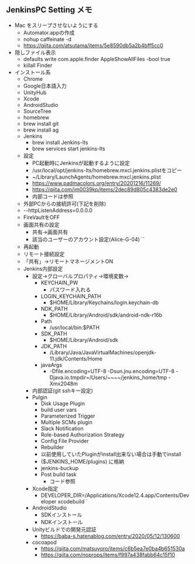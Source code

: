 ## JenkinsPC Setting メモ
- Mac をスリープさせないようにする
  - Automator.appの作成
  - nohup caffeinate -d
  - https://qiita.com/atsutama/items/5e8590db5a2b4bff5cc0
- 隠しファイル表示
  - defaults write com.apple.finder AppleShowAllFiles -bool true
  - killall Finder
- インストール系
  - Chrome
  - Google日本語入力
  - UnityHub
  - Xcode
  - AndroidStudio
  - SourceTree
  - homebrew
  - brew install git
  - brew install ag
  - Jenkins
    - brew install Jenkins-lts
    - brew services start jenkins-lts
  - 設定
    - PC起動時にJenkinsが起動するように設定
    - /usr/local/opt/jenkins-lts/homebrew.mxcl.jenkins.plistをコピー
    - ~/Library/LaunchAgents/homebrew.mxcl.jenkins.plist
    - https://www.padmacolors.org/entry/20201216/11269/
    - https://qiita.com/im0039kp/items/2dec89d805c4383de2e0
    - 内部コードは参照
  - 外部PCからの接続許可(下記を削除)
  - <string>--httpListenAddress=0.0.0.0</string>
  - FireVaultをOFF
  - 画面共有の設定
    - 共有→画面共有
    - 該当のユーザーのアカウント設定(Alice-G-04)
``
  - 再起動
  - リモート接続設定
  - 「共有」->リモートマネージメントON
  - Jenkins内部設定
    - 設定→グローバルプロパティ→環境変数→
      - KEYCHAIN_PW
        - パスワード入れる
      - LOGIN_KEYCHAIN_PATH
        - $HOME/Library/Keychains/login.keychain-db
      - NDK_PATH
        - $HOME/Library/Android/sdk/android-ndk-r16b
      - Path
        - /usr/local/bin:$PATH
      - SDK_PATH
        - $HOME/Library/Android/sdk
      - JDK_PATH
        - /Library/Java/JavaVirtualMachines/openjdk-11.jdk/Contents/Home
      - javaArgs
        - -Dfile.encoding=UTF-8 -Dsun.jnu.encoding=UTF-8 -Djava.io.tmpdir=/Users/~~~~/jenkins_home/tmp -Xmx2048m
    - 内部認証(git sshキー設定)
    - Pulgin
      - Disk Usage Plugin
      - build user vars
      - Parameterized Trigger
      - Multiple SCMs plugin
      - Slack Notification
      - Role-based Authorization Strategy
      - Config File Provider
      - Rebuilder
      - 以前使用していたPluginがinstall出来ない場合は手動でinstall
      - ($JENKINS_HOME/plugins) に格納
      - jenkins-buckup
      - Post build task
        - コード参照
    - Xcode指定
      - DEVELOPER_DIR=/Applications/Xcode12.4.app/Contents/Developer xcodebuild \`
    - AndroidStudio
      - SDKインストール
      - NDKインストール
    - Unityビルドでの開発元認証
      - https://baba-s.hatenablog.com/entry/2020/05/12/130600
    - cocoapod
      - https://qiita.com/matsuyoro/items/c6b5ea7e0ba4b651530a
      - https://qiita.com/noprops/items/f997a438fabb64c15f10

